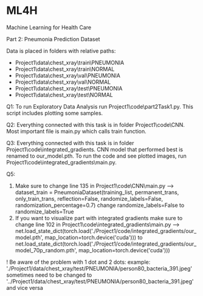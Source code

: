 # ML4H
Machine Learning for Health Care

Part 2: Pneumonia Prediction Dataset

Data is placed in folders with relative paths:
- Project1\data\chest_xray\train\PNEUMONIA
- Project1\data\chest_xray\train\NORMAL
- Project1\data\chest_xray\val\PNEUMONIA
- Project1\data\chest_xray\val\NORMAL
- Project1\data\chest_xray\test\PNEUMONIA
- Project1\data\chest_xray\test\NORMAL

Q1: To run Exploratory Data Analysis run Project1\code\part2Task1.py. This script includes plotting some samples. 

Q2: Everything connected with this task is in folder Project1\code\CNN. Most important file is main.py which calls train function.

Q3: Everything connected with this task is in folder Project1\code\integrated_gradients. CNN model that performed best is renamed to our_model.pth. To run the code and see plotted images, run Project1\code\integrated_gradients\main.py.

Q5: 
1. Make sure to change line 135 in Project1\code\CNN\main.py --> dataset_train = PneumoniaDataset(training_list, permanent_trans, only_train_trans, reflection=False, randomize_labels=False, randomization_percentage=0.7) change randomize_labels=False to randomize_labels=True
2. If you want to visualize part with integrated gradients make sure to change line 102 in Project1\code\integrated_gradients\main.py --> net.load_state_dict(torch.load('./Project1/code/integrated_gradients/our_model.pth', map_location=torch.device('cuda'))) to   net.load_state_dict(torch.load('./Project1/code/integrated_gradients/our_model_70p_random.pth', map_location=torch.device('cuda')))

! Be aware of the problem with 1 dot and 2 dots: example: './Project1/data/chest_xray/test/PNEUMONIA/person80_bacteria_391.jpeg' sometimes need to be changed to '../Project1/data/chest_xray/test/PNEUMONIA/person80_bacteria_391.jpeg' and vice versa
